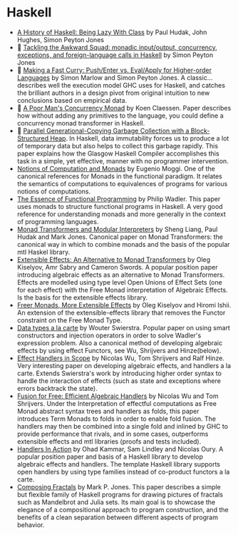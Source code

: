 # Haskell

* [A History of Haskell: Being Lazy With Class](http://research.microsoft.com/en-us/um/people/simonpj/papers/history-of-haskell/history.pdf) by Paul Hudak, John Hughes, Simon Peyton Jones
* :scroll: [Tackling the Awkward Squad: monadic input/output, concurrency, exceptions, and foreign-language calls in Haskell](tackling-the-awkward-squad-monadic-input-output-concurrency-exceptions-and-foreign-language-calls-in-haskell.pdf) by Simon Peyton Jones
* :scroll: [Making a Fast Curry: Push/Enter vs. Eval/Apply for Higher-order Languages](making-a-fast-curry-push-enter-versus-eval-apply-for-higher-order-languages.pdf) by Simon Marlow and Simon Peyton Jones. A classic... describes well the execution model GHC uses for Haskell, and catches the brilliant authors in a design pivot from original intuition to new conclusions based on empirical data.
* :scroll: [A Poor Man's Concurrency Monad](a-poor-mans-concurrency-monad.pdf) by Koen Claessen. Paper describes how without adding any primitives to the language, you could define a concurrency monad transformer in Haskell.
* :scroll: [Parallel Generational-Copying Garbage Collection with a Block-Structured Heap](../../garbage_collection/parallel_generational_copying_garbage_collection_with_a_block_structured_heap.pdf). In Haskell, data immutability forces us to produce a lot of temporary data but also helps to collect this garbage rapidly. This paper explains how the Glasgow Haskell Compiler accomplishes this task in a simple, yet effective, manner with no programmer intervention.
* [Notions of Computation and Monads](https://core.ac.uk/download/pdf/82259574.pdf) by Eugenio Moggi. One of the canonical references for Monads in the functional paradigm. It relates the semantics of computations to equivalences of programs for various notions of computations.
* [The Essence of Functional Programming](https://page.mi.fu-berlin.de/scravy/realworldhaskell/materialien/the-essence-of-functional-programming.pdf) by Philip Wadler. This paper uses monads to structure functional programs in Haskell. A very good reference for understanding monads and more generally in the context of programming languages.
* [Monad Transformers and Modular Interpreters](https://dl.acm.org/doi/pdf/10.1145/199448.199528) by Sheng Liang, Paul Hudak and Mark Jones. Canonical paper on Monad Transformers: the canonical way in which to combine monads and the basis of the popular mtl Haskel library.
* [Extensible Effects: An Alternative to Monad Transformers](http://okmij.org/ftp/Haskell/extensible/exteff.pdf) by Oleg Kiselyov, Amr Sabry and Cameron Swords. A popular position paper introducing algebraic effects as an alternative to Monad Transformers. Effects are modelled using type level Open Unions of Effect Sets (one for each effect) with the Free Monad interpretation of Algebraic Effects. Is the basis for the extensible effects library.
* [Freer Monads, More Extensible Effects](http://okmij.org/ftp/Haskell/extensible/more.pdf) by Oleg Kiselyov and Hiromi Ishii. An extension of the extensible-effects library that removes the Functor constraint on the Free Monad Type.
* [Data types a la carte](https://www.cambridge.org/core/services/aop-cambridge-core/content/view/14416CB20C4637164EA9F77097909409/S0956796808006758a.pdf/data-types-a-la-carte.pdf) by Wouter Swierstra. Popular paper on using smart constructors and injection operators in order to solve Wadler's expression problem. Also a canonical method of developing algebraic effects by using effect Functors, see Wu, Shrijvers and Hinze(below).
* [Effect Handlers in Scope](http://www.cs.ox.ac.uk/people/nicolas.wu/papers/Scope.pdf) by Nicolas Wu, Tom Shrijvers and Ralf Hinze. Very interesting paper on developing algebraic effects, and handlers a la carte. Extends Swierstra's work by introducing higher order syntax to handle the interaction of effects (such as state and exceptions where errors backtrack the state). 
* [Fusion for Free: Efficient Algebraic Handlers](https://people.cs.kuleuven.be/~tom.schrijvers/Research/papers/mpc2015.pdf) by Nicolas Wu and Tom Shrijvers. Under the Interpretation of effectful computations as Free Monad abstract syntax trees and handlers as folds, this paper introduces Term Monads to folds in order to enable fold fusion. The handlers may then be combined into a single fold and inlined by GHC to provide performance that rivals, and in some cases, outperforms extensible effects and mtl libraries (proofs and tests included).
* [Handlers In Action](http://homepages.inf.ed.ac.uk/slindley/papers/handlers.pdf) by Ohad Kammar, Sam Lindley and Nicolas Oury. A popular position paper and basis of a Haskell library to develop algebraic effects and handlers. The template Haskell library supports open handlers by using type families instead of co-product functors a la carte.
* [Composing Fractals](http://web.cecs.pdx.edu/~mpj/pubs/composing-fractals.pdf) by Mark P. Jones. This paper describes a simple but flexible family of Haskell programs for drawing pictures of fractals such as Mandelbrot and Julia sets. Its main goal is to showcase the elegance of a compositional approach to program construction, and the benefits of a clean separation between different aspects of program behavior.
